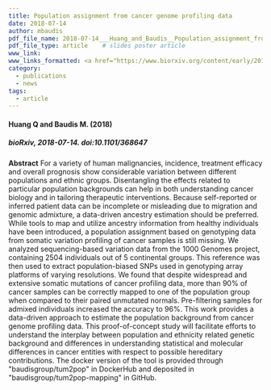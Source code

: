 ```yaml
---
title: Population assignment from cancer genome profiling data
date: 2018-07-14
author: mbaudis
pdf_file_name: 2018-07-14___Huang_and_Baudis__Population_assignment_from_cancer_genome_data__biorXiv.pdf
pdf_file_type: article    # slides poster article
www_link: 
www_links_formatted: <a href="https://www.biorxiv.org/content/early/2018/07/14/368647" target="_blank">[bioRxiv]</a>
category: 
  - publications
  - news
tags: 
  - article
---
```


#### Huang Q and Baudis M. (2018)
##### bioRxiv, 2018-07-14. doi:10.1101/368647

<!--more-->

**Abstract** For a variety of human malignancies, incidence, treatment efficacy and overall prognosis show considerable variation between different populations and ethnic groups. Disentangling the effects related to particular population backgrounds can help in both understanding cancer biology and in tailoring therapeutic interventions. Because self-reported or inferred patient data can be incomplete or misleading due to migration and genomic admixture, a data-driven ancestry estimation should be preferred. While tools to map and utilize ancestry information from healthy individuals have been introduced, a population assignment based on genotyping data from somatic variation profiling of cancer samples is still missing. We analyzed sequencing-based variation data from the 1000 Genomes project, containing 2504 individuals out of 5 continental groups. This reference was then used to extract population-biased SNPs used in genotyping array platforms of varying resolutions. We found that despite widespread and extensive somatic mutations of cancer profiling data, more than 90% of cancer samples can be correctly mapped to one of the population group when compared to their paired unmutated normals. Pre-filtering samples for admixed individuals increased the accuracy to 96%. This work provides a data-driven approach to estimate the population background from cancer genome profiling data. This proof-of-concept study will facilitate efforts to understand the interplay between population and ethnicity related genetic background and differences in understanding statistical and molecular differences in cancer entities with respect to possible hereditary contributions. The docker version of the tool is provided through "baudisgroup/tum2pop" in DockerHub and deposited in "baudisgroup/tum2pop-mapping" in GitHub.


